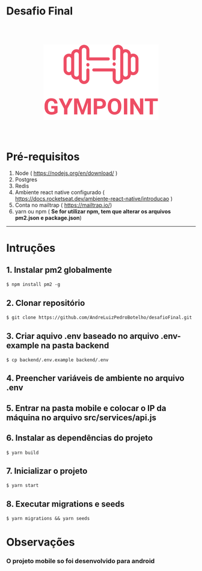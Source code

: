 # Desafio Final

<h1 align="center">
<br>
<a name="top" href="https://github.com/AndreLuizPedroBotelho/desafioFinal.git "><img src="./frontend/src/assets/logo.svg"></a>
<br>
<br>
</h1>

# Pré-requisitos
                
1. Node ( <https://nodejs.org/en/download/> ) 
2. Postgres
3. Redis
4. Ambiente react native configurado ( <https://docs.rocketseat.dev/ambiente-react-native/introducao> ) 
5. Conta no mailtrap ( <https://mailtrap.io/>)
6. yarn ou npm ( **Se for utilizar npm, tem que alterar os arquivos pm2.json e package.json**)   
----
                
# Intruções
## 1. Instalar pm2 globalmente

```
$ npm install pm2 -g 

```
## 2. Clonar repositório

```
$ git clone https://github.com/AndreLuizPedroBotelho/desafioFinal.git 

```

## 3. Criar aquivo **.env** baseado no arquivo **.env-example** na pasta backend
```
$ cp backend/.env.example backend/.env

```
## 4. Preencher variáveis de ambiente no arquivo **.env** 

## 5. Entrar na pasta mobile e colocar o IP da máquina no arquivo **src/services/api.js**

## 6. Instalar as dependências do projeto
```
$ yarn build

```
## 7. Inicializar o projeto 
```
$ yarn start

```
## 8. Executar migrations e seeds 

```
$ yarn migrations && yarn seeds  

```

# Observações

### O projeto mobile so foi desenvolvido para android
